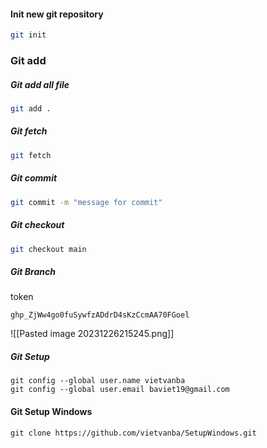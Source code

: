 #### Init new git repository
```bash
git init 
```
### Git add
##### Git add all file 
``` bash
git add .
```
##### Git fetch
```bash
git fetch
```
##### Git commit
```bash
git commit -m "message for commit"
```
##### Git checkout
```bash
git checkout main
```
##### Git Branch
token
```
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
```

![[Pasted image 20231226215245.png]]
##### Git Setup
```git
git config --global user.name vietvanba
git config --global user.email baviet19@gmail.com
```
#### Git Setup Windows
```git
git clone https://github.com/vietvanba/SetupWindows.git
```
